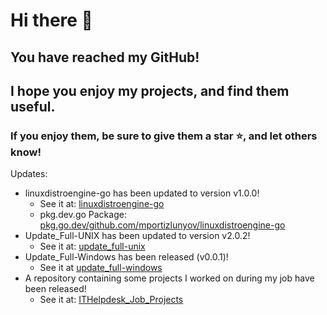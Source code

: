 # Hi there 👋
## You have reached my GitHub!
## I hope you enjoy my projects, and find them useful.
### If you enjoy them, be sure to give them a star ⭐, and let others know!
Updates:
 - linuxdistroengine-go has been updated to version v1.0.0!
   - See it at: [linuxdistroengine-go](https://github.com/mportizlunyov/linuxdistroengine-go)
   - pkg.dev.go Package: [pkg.go.dev/github.com/mportizlunyov/linuxdistroengine-go](https://pkg.go.dev/github.com/mportizlunyov/linuxdistroengine-go)
 - Update_Full-UNIX has been updated to version v2.0.2!
   - See it at: [update_full-unix](https://github.com/mportizlunyov/update_full-unix)
 - Update_Full-Windows has been released (v0.0.1)!
   - See it at [update_full-windows](https://github.com/mportizlunyov/update_full-windows)
 - A repository containing some projects I worked on during my job have been released!
   - See it at: [ITHelpdesk_Job_Projects](https://github.com/mportizlunyov/ITHelpdesk_Job_Projects)
<!--
**mportizlunyov/mportizlunyov** is a ✨ _special_ ✨ repository because its `README.md` (this file) appears on your GitHub profile.

Here are some ideas to get you started:

- 🔭 I’m currently working on ...
- 🌱 I’m currently learning ...
- 👯 I’m looking to collaborate on ...
- 🤔 I’m looking for help with ...
- 💬 Ask me about ...
- 📫 How to reach me: ...
- 😄 Pronouns: ...
- ⚡ Fun fact: ...
-->
